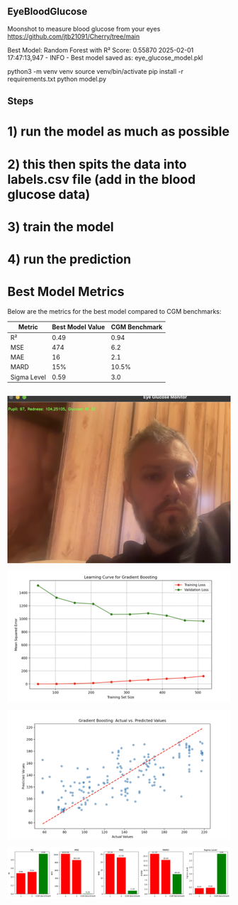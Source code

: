 ## EyeBloodGlucose
Moonshot to measure blood glucose from your eyes
https://github.com/jtb21091/Cherry/tree/main

Best Model: Random Forest with R² Score: 0.55870
2025-02-01 17:47:13,947 - INFO - Best model saved as: eye_glucose_model.pkl

python3 -m venv venv
source venv/bin/activate
pip install -r requirements.txt
python model.py

## Steps

# 1) run the model as much as possible
# 2) this then spits the data into labels.csv file (add in the blood glucose data)
# 3) train the model
# 4) run the prediction

# Best Model Metrics

Below are the metrics for the best model compared to CGM benchmarks:

| Metric       | Best Model Value | CGM Benchmark |
|--------------|------------------|---------------|
| R²           | 0.49             | 0.94          |
| MSE          | 474              | 6.2           |
| MAE          | 16               | 2.1           |
| MARD         | 15%              | 10.5%         |
| Sigma Level  | 0.59             | 3.0           |


##

![Image](pngfiles/1.png)

![Image](pngfiles/2.png)

![Image](pngfiles/3.png)

![Image](pngfiles/4.png)
